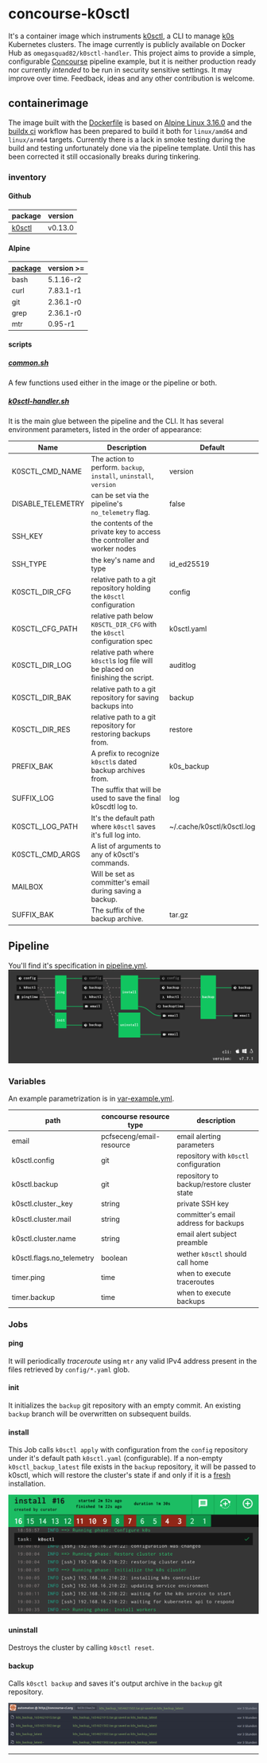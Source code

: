 # concourse-k0sctl

It's a container image which instruments [k0sctl][github-k0sctl], a CLI to manage [k0s][link-k0sproject] Kubernetes clusters. The image currently is publicly available on Docker Hub as `omegasquad82/k0sctl-handler`. This project aims to provide a simple, configurable [Concourse][link-concourse-ci] pipeline example, but it is neither production ready nor currently _intended_ to be run in security sensitive settings. It may improve over time. Feedback, ideas and any other contribution is welcome.


## containerimage

The image built with the [Dockerfile][repo-dockerfile] is based on [Alpine Linux 3.16.0][link-alpine-3.16.0] and the [buildx ci][repo-ci-buildx] workflow has been prepared to build it both for `linux/amd64` and `linux/arm64` targets. Currently there is a lack in smoke testing during the build and testing unfortunately done via the pipeline template. Until this has been corrected it still occasionally breaks during tinkering.

### inventory

#### Github

| package                 | version |
| ----------------------- | ------- |
| [k0sctl][github-k0sctl] | v0.13.0 |

#### Alpine

| [package][link-alpine-packages] | version >= |
| ------------------------------- | ---------- |
| bash                            | 5.1.16-r2  |
| curl                            | 7.83.1-r1  |
| git                             | 2.36.1-r0  |
| grep                            | 2.36.1-r0  |
| mtr                             | 0.95-r1    |

#### scripts

##### [common.sh][repo-script-common]

A few functions used either in the image or the pipeline or both.

##### [k0sctl-handler.sh][repo-script-k0sctl-handler]

It is the main glue between the pipeline and the CLI. It has several environment parameters, listed in the order of appearance:

| Name              | Description                                                                    | Default                    |
| ----------------- | ------------------------------------------------------------------------------ | -------------------------- |
| K0SCTL_CMD_NAME   | The action to perform. `backup`, `install`, `uninstall`, `version`             | version                    |
| DISABLE_TELEMETRY | can be set via the pipeline's `no_telemetry` flag.                             | false                      |
| SSH_KEY           | the contents of the private key to access the controller and worker nodes      |
| SSH_TYPE          | the key's name and type                                                        | id_ed25519                 |
| K0SCTL_DIR_CFG    | relative path to a git repository holding the `k0sctl` configuration           | config                     |
| K0SCTL_CFG_PATH   | relative path below `K0SCTL_DIR_CFG` with the `k0sctl` configuration spec      | k0sctl.yaml                |
| K0SCTL_DIR_LOG    | relative path where `k0sctl`s log file will be placed on finishing the script. | auditlog                   |
| K0SCTL_DIR_BAK    | relative path to a git repository for saving backups into                      | backup                     |
| K0SCTL_DIR_RES    | relative path to a git repository for restoring backups from.                  | restore                    |
| PREFIX_BAK        | A prefix to recognize `k0sctl`s dated backup archives from.                    | k0s_backup                 |
| SUFFIX_LOG        | The suffix that will be used to save the final k0scdtl log to.                 | log                        |
| K0SCTL_LOG_PATH   | It's the default path where `k0sctl` saves it's full log into.                 | ~/.cache/k0sctl/k0sctl.log |
| K0SCTL_CMD_ARGS   | A list of arguments to any of k0sctl's commands.                               |                            |
| MAILBOX           | Will be set as committer's email during saving a backup.                       |
| SUFFIX_BAK        | The suffix of the backup archive.                                              | tar.gz                     |

## Pipeline

You'll find it's specification in [pipeline.yml][repo-pipeline].
![k0sctl pipeline][image-pipeline]

### Variables

An example parametrization is in [var-example.yml][repo-pipeline-vars].

| path                      | concourse resource type  | description                                |
| ------------------------- | ------------------------ | ------------------------------------------ |
| email                     | pcfseceng/email-resource | email alerting parameters                  |
| k0sctl.config             | git                      | repository with `k0sctl` configuration     |
| k0sctl.backup             | git                      | repository to backup/restore cluster state |
| k0sctl.cluster._key       | string                   | private SSH key                            |
| k0sctl.cluster.mail       | string                   | committer's email address for backups      |
| k0sctl.cluster.name       | string                   | email alert subject preamble               |
| k0sctl.flags.no_telemetry | boolean                  | wether `k0sctl` should call home           |
| timer.ping                | time                     | when to execute traceroutes                |
| timer.backup              | time                     | when to execute backups                    |


### Jobs

#### ping

It will periodically _traceroute_ using `mtr` any valid IPv4 address present in the files retrieved by `config/*.yaml` glob.

#### init

It initializes the `backup` git repository with an empty commit. An existing `backup` branch will be overwritten on subsequent builds.

#### install

This Job calls `k0sctl apply` with configuration from the `config` repository under it's default path `k0sctl.yaml` (configurable). If a non-empty `k0sctl_backup_latest` file exists in the `backup` repository, it will be passed to k0sctl, which will restore the cluster's state if and only if it is a [fresh][github-k0sctl-restore.go#149l25] installation.

![k0sctl restored the cluster state][image-job-install]

#### uninstall

Destroys the cluster by calling `k0sctl reset`.

#### backup

Calls `k0sctl backup` and saves it's output archive in the `backup` git repository.

![k0sctl backup archives][image-git-backups]

---


[image-git-backups]: /images/git-backups.png
[image-job-install]: /images/job-install-restoring.png
[image-pipeline]: /images/pipeline.png

[github-k0sctl]: https://github.com/k0sproject/k0sctl
[github-k0sctl-restore.go#149l25]: https://github.com/k0sproject/k0sctl/pull/149/commits/6e7c262904ed05b7068e818954a5091d25504065#diff-2cad3981690f3fb1f7b9494273cb87a7b751a5f3f884b9ad0e6a119d60f2f1a2R25

[link-concourse-ci]: https://concourse-ci.org/
[link-k0sproject]: https://k0sproject.io/

[link-alpine-3.16.0]: https://alpinelinux.org/posts/Alpine-3.16.0-released.html
[link-alpine-packages]: https://pkgs.alpinelinux.org/packages
[link-alpine-releases]: https://alpinelinux.org/releases/
[link-markdown]: https://devhints.io/markdown

[repo-ci-buildx]: /.github/workflows/buildx-ci.yml
[repo-dockerfile]: /Dockerfile
[repo-pipeline]: /ci/pipeline.yml
[repo-pipeline-vars]: /ci/vars-example.yml
[repo-script-common]: /scripts/common.sh
[repo-script-k0sctl-handler]: /scripts/k0sctl-handler.sh